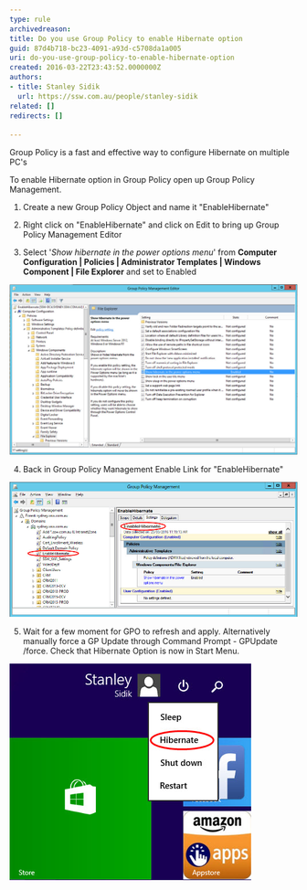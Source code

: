 ```yaml
---
type: rule
archivedreason: 
title: Do you use Group Policy to enable Hibernate option
guid: 87d4b718-bc23-4091-a93d-c5708da1a005
uri: do-you-use-group-policy-to-enable-hibernate-option
created: 2016-03-22T23:43:52.0000000Z
authors:
- title: Stanley Sidik
  url: https://ssw.com.au/people/stanley-sidik
related: []
redirects: []

---
```


Group Policy is a fast and effective way to configure Hibernate on multiple PC's 
<!--endintro-->

To enable Hibernate option in Group Policy open up Group Policy Management.

1. Create a new Group Policy Object and name it "EnableHibernate"

2. Right click on "EnableHibernate" and click on Edit to bring up Group Policy Management Editor

3. Select '*Show hibernate in the power options menu*' from  **Computer Configuration | Policies | Administrator Templates | Windows Component | File Explorer** and set to Enabled

![](HibernateGPO.jpg)

4. Back in Group Policy Management Enable Link for "EnableHibernate"  

![](GPOLink.jpg)

5. Wait for a few moment for GPO to refresh and apply. Alternatively manually force a GP Update through Command Prompt - GPUpdate /force. Check that Hibernate Option is now in Start Menu.

![](StartHibernateEnabled.jpg)
